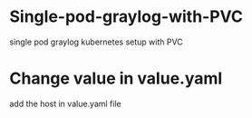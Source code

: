 # Single-pod-graylog-with-PVC
single pod graylog kubernetes setup with PVC


# Change value in value.yaml
add the host in value.yaml file

